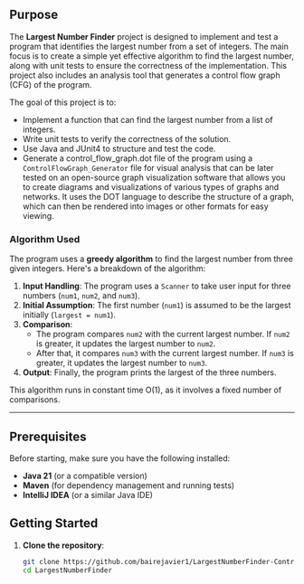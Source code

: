 ## Purpose

The **Largest Number Finder** project is designed to implement and test a program that identifies the largest number from a set of integers. The main focus is to create a simple yet effective algorithm to find the largest number, along with unit tests to ensure the correctness of the implementation. This project also includes an analysis tool that generates a control flow graph (CFG) of the program.

The goal of this project is to:
- Implement a function that can find the largest number from a list of integers.
- Write unit tests to verify the correctness of the solution.
- Use Java and JUnit4 to structure and test the code.
- Generate a control_flow_graph.dot file of the program using a `ControlFlowGraph_Generator` file for visual analysis that can be later tested on an open-source graph visualization software that allows you to create diagrams and visualizations of various types of graphs and networks. It uses the DOT language to describe the structure of a graph, which can then be rendered into images or other formats for easy viewing.

### Algorithm Used

The program uses a **greedy algorithm** to find the largest number from three given integers. Here's a breakdown of the algorithm:

1. **Input Handling**: The program uses a `Scanner` to take user input for three numbers (`num1`, `num2`, and `num3`).
2. **Initial Assumption**: The first number (`num1`) is assumed to be the largest initially (`largest = num1`).
3. **Comparison**:
    - The program compares `num2` with the current largest number. If `num2` is greater, it updates the largest number to `num2`.
    - After that, it compares `num3` with the current largest number. If `num3` is greater, it updates the largest number to `num3`.
4. **Output**: Finally, the program prints the largest of the three numbers.

This algorithm runs in constant time O(1), as it involves a fixed number of comparisons.

---

## Prerequisites

Before starting, make sure you have the following installed:

- **Java 21** (or a compatible version)
- **Maven** (for dependency management and running tests)
- **IntelliJ IDEA** (or a similar Java IDE)

## Getting Started

1. **Clone the repository**:

   ```bash
   git clone https://github.com/bairejavier1/LargestNumberFinder-ControlFlowGraph_Generator.git
   cd LargestNumberFinder
